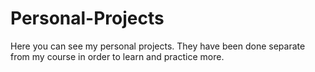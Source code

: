 # Personal-Projects
Here you can see my personal projects. They have been done separate from my course in order to learn and practice more.
